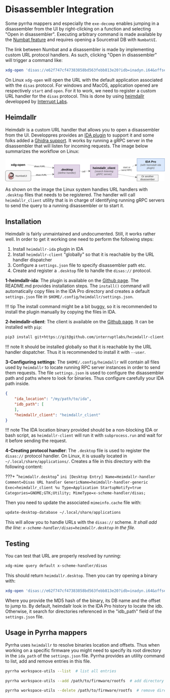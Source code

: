 # Disassembler Integration

Some pyrrha mappers and especially the `exe-decomp` enables jumping in a disassembler from the UI
by right-clicking on a function and selecting "Open in disassembler". Executing arbitrary command
is made available by the [Numbat feature](https://quarkslab.github.io/numbat/customization/) and
requires opening a Sourcetrail DB with ``NumbatUI``.

The link between Numbat and a disassembler is made by implementing custom URL protocol handlers. As such,
clicking "Open in disassembler" will trigger a command like:

```bash
xdg-open 'disas://e62f747cf47383858bd563febb813e20?idb=inadyn.i64&offset=0x0124c8'
```

On Linux `xdg-open` will open the URL with the default application associated with the `disas` protocol.
For windows and MacOS, application opened are respectively `start` and `open`. For it to work,
we need to register a custom URL handler for the `disas` protocol. This is done by using [heimdallr](https://github.com/interruptlabs/heimdallr-client) developped by [Interrupt Labs](https://interruptlabs.com/).


## Heimdallr

Heimdallr is a custom URL handler that allows you to open a disassembler from the UI. Developpres provides
an [IDA plugin](https://github.com/interruptlabs/heimdallr-ida) to support it and some folks added a [Ghidra
support](https://github.com/foundryzero/ghidra-deep-links). It works by running a gRPC server in the disassembler
that will listen for incoming requests. The image below summarizes the workflow on Linux:

![](img/heimdallr.svg)

As shown on the image the Linux system handles URL handlers with `.desktop` files that needs to be registered.
The handler will call `heimdallr_client` utility that is in charge of identifying running gRPC servers to send
the query to a running disassembler or to start it.

## Installation

Heimdallr is fairly unmaintained and undocumented. Still, it works rather well. In order to get it working
one need to perform the following steps:

1. Install `heimdallr-ida` plugin in IDA
2. Install `heimdallr-client` "globally" so that it is reachable by the URL handler dispatcher
3. Configure a `settings.json` file to specify disassembler path etc.
4. Create and register a `.desktop` file to handle the `disas://` protocol.

**1-heimdallr-ida**: The plugin is available on the [Github page](https://github.com/interruptlabs/heimdallr-ida).
The README.md provides installation steps. The ``install()`` command will automatically copy files in the IDA Pro
directory and creates a default `settings.json` file in `$HOME/.config/heimdallr/settings.json`.

!!! tip
    The install command might be a bit buggy, so it is recommended to install the plugin manually by copying the
    files in IDA.

**2-heimdallr-client**: The client is available on the [Github page](https://github.com/interruptlabs/heimdallr-client).
It can be installed with `pip`:

```bash
pip3 install git+https://git@github.com/interruptlabs/heimdallr-client.git#egg=heimdallr_client
```

!!! note
    It should be installed globally so that it is reachable by the URL handler dispatcher. Thus it is recommended 
    to install it with `--user`.

**3-Configuring settings**: The `$HOME/.config/heimdallr` will contain all files used by `heimdallr` to locate
running RPC server instances in order to send them requests. The file `settings.json` is used to configure
the disassembler path and paths where to look for binaries. Thus configure carefully your IDA path inside.

```json
{
    "ida_location": "/my/path/to/ida",
    "idb_path": [
    ],
    "heimdallr_client": "heimdallr_client"
}
```

!!! note
    The IDA location binary provided should be a non-blocking IDA or bash script, as `heimdallr-client`
    will run it with `subprocess.run` and wait for it before sending the request.


**4-Creating protocol handler**: The `.desktop` file is used to register the `disas://` protocol handler.
On Linux, it is usually located in `~/.local/share/applications/`. Creates a file in this directory with
the following content:

???+ "`heimdallr.desktop`"
    ```ini
    [Desktop Entry]
    Name=Heimdallr-handler
    Comment=Disas URL handler
    GenericName=heimdallr-handler-generic
    Exec=heimdallr_client %u
    Type=Application
    StartupNotify=true
    Categories=GNOME;GTK;Utility;
    MimeType=x-scheme-handler/disas;
    ```

Then you need to update the associated `mimeinfo.cache` file with:

```bash
update-desktop-database ~/.local/share/applications
```
This will allow you to handle URLs with the `disas://` scheme.
*It shall add the line: `x-scheme-handler/disas=heimdallr.desktop` in the file.*


## Testing

You can test that URL are properly resolved by running:

```bash
xdg-mime query default x-scheme-handler/disas
```
This should return `heimdallr.desktop`. Then you can try opening a binary with:

```bash
xdg-open 'disas://e62f747cf47383858bd563febb813e20?idb=inadyn.i64&offset=0x0124c8'
```

Where you provide the MD5 hash of the binary, its DB name and the offset to jump to.
By default, heimdallr look in the IDA Pro history to locate the idb. Otherwise, it search
for directories referenced in the "idb_path" field of the `settings.json` file.



## Usage in Pyrrha mappers

Pyrrha uses `heimdallr` to resolve binaries location and offsets. Thus when working
on a specific firmware you might need to specify its root directory in the `ida_path`
of the `settings.json` file. Pyrrha provides an utility command to list, add and remove
entries in this file.

```bash
pyrrha workspace-utils --list  # list all entries
```

```bash
pyrrha workspace-utils --add /path/to/firmware/rootfs  # add directory in search path
```

```bash
pyrrha workspace-utils --delete /path/to/firmware/rootfs  # remove directory from search path
```

